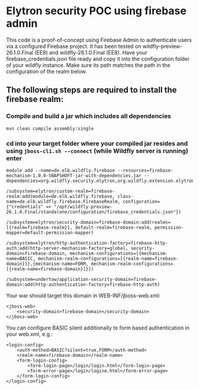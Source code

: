 # Elytron security POC using firebase admin 

This code is a proof-of-concept using Firebase Admin to authenticate users via a configured Firebase project. It has been tested on wildfly-preview-26.1.0.Final (EE9) and wildfly-26.1.0.Final (EE8).
Have your firebase_credentials.json file ready and copy it into the configuration folder of your wildfly instance. Make sure its path matches the path in the configuration of the realm below.

## The following steps are required to install the firebase realm:

### Compile and build a jar which includes all dependencies

```
mvn clean compile assembly:single 
```

### cd into your target folder where your compiled jar resides and using `jboss-cli.sh --connect` (while Wildfly server is running) enter

```
module add --name=de.elb.wildfly.firebase --resources=firebase-mechanism-1.0.0-SNAPSHOFT-jar-with-dependencies.jar --dependencies=org.wildfly.security.elytron,org.wildfly.extension.elytron,org.slf4j

/subsystem=elytron/custom-realm=firebase-realm:add(module=de.elb.wildfly.firebase, class-name=de.elb.wildfly.firebase.FirebaseRealm, configuration={"credentials" => "/opt/wildfly-preview-26.1.0.Final/standalone/configuration/firebase_credentials.json"})

/subsystem=elytron/security-domain=firebase-domain:add(realms=[{realm=firebase-realm}], default-realm=firebase-realm, permission-mapper=default-permission-mapper)

/subsystem=elytron/http-authentication-factory=firebase-http-auth:add(http-server-mechanism-factory=global, security-domain=firebase-domain, mechanism-configurations=[{mechanism-name=BASIC, mechanism-realm-configurations=[{realm-name=firebase-domain}]},{mechanism-name=FORM, mechanism-realm-configurations=[{realm-name=firebase-domain}]}])

/subsystem=undertow/application-security-domain=firebase-domain:add(http-authentication-factory=firebase-http-auth)
```

Your war should target this domain in WEB-INF/jboss-web.xml:

```
<jboss-web>
    <security-domain>firebase-domain</security-domain>
</jboss-web>
```

You can configure BASIC silent additionally to form based authentication in your web.xml, e.g.:

```
<login-config>
    <auth-method>BASIC?silent=true,FORM</auth-method>
    <realm-name>firebase-domain</realm-name>
    <form-login-config>
        <form-login-page>/login/login.html</form-login-page>
        <form-error-page>/login/logine.html</form-error-page>
    </form-login-config>
</login-config>
```


